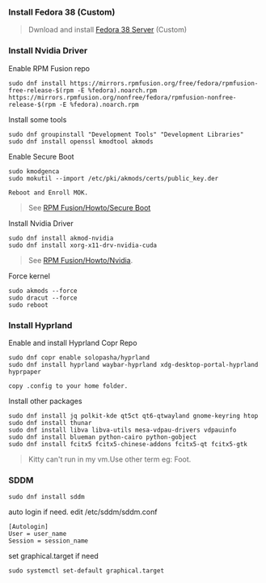 ### Install Fedora 38 (Custom) 
>Dwnload and install [Fedora 38 Server](https://fedoraproject.org/server/download) (Custom)
### Install Nvidia Driver
Enable RPM Fusion repo
```
sudo dnf install https://mirrors.rpmfusion.org/free/fedora/rpmfusion-free-release-$(rpm -E %fedora).noarch.rpm https://mirrors.rpmfusion.org/nonfree/fedora/rpmfusion-nonfree-release-$(rpm -E %fedora).noarch.rpm
```
Install some tools
```
sudo dnf groupinstall "Development Tools" "Development Libraries"
sudo dnf install openssl kmodtool akmods
```
Enable Secure Boot
```
sudo kmodgenca
sudo mokutil --import /etc/pki/akmods/certs/public_key.der
```
`Reboot and Enroll MOK.`
>See [RPM Fusion/Howto/Secure Boot](https://rpmfusion.org/Howto/Secure%20Boot?highlight=%28%5CbCategoryHowto%5Cb%29)

Install Nvidia Driver
```
sudo dnf install akmod-nvidia
sudo dnf install xorg-x11-drv-nvidia-cuda
```
>See [RPM Fusion/Howto/Nvidia](https://rpmfusion.org/Howto/NVIDIA?highlight=%28%5CbCategoryHowto%5Cb%29).

Force kernel
```
sudo akmods --force
sudo dracut --force
sudo reboot
```

### Install Hyprland
Enable and install Hyprland Copr Repo
```
sudo dnf copr enable solopasha/hyprland
sudo dnf install hyprland waybar-hyprland xdg-desktop-portal-hyprland hyprpaper
```
`copy .config to your home folder.`

Install other packages
```
sudo dnf install jq polkit-kde qt5ct qt6-qtwayland gnome-keyring htop
sudo dnf install thunar
sudo dnf install libva libva-utils mesa-vdpau-drivers vdpauinfo
sudo dnf install blueman python-cairo python-gobject
sudo dnf install fcitx5 fcitx5-chinese-addons fcitx5-qt fcitx5-gtk
```
>Kitty can't run in my vm.Use other term eg: Foot.

### SDDM
```
sudo dnf install sddm
```
auto login if need. edit /etc/sddm/sddm.conf
```
[Autologin]
User = user_name
Session = session_name
```
set graphical.target if need
```
sudo systemctl set-default graphical.target
```